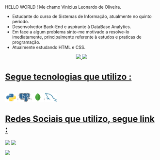 HELLO WORLD ! Me chamo Vinicius Leonardo de Oliveira.
- Estudante do curso de Sistemas de Informação, atualmente no quinto período.
- Desenvolvedor Back-End e aspirante à DataBase Analytics.
- Em face a algum problema sinto-me motivado a resolve-lo imediatamente, principalmente referente à estudos e praticas de programação.
- Atualmente estudando HTML e CSS.

<div align="center">
  <a href="https://github.com/Leogrimes25">
  <img height="180em" src="https://github-readme-stats.vercel.app/api?username=Leogrimes25&show_icons=true&theme=dracula&include_all_commits=true&count_private=true"/>
  <img height="180em" src="https://github-readme-stats.vercel.app/api/top-langs/?username=Leogrimes25&layout=compact&langs_count=7&theme=dracula"/>  
</div>

# Segue tecnologias que utilizo :
<div style="display: inline_block"><br>
<img align="center" alt="vinicius-VSCODE" height="30" width="40" src="https://raw.githubusercontent.com/devicons/devicon/master/icons/python/python-original.svg">

<img align="center" alt="vinicius-VSCODE" height="30" width="40" src="https://raw.githubusercontent.com/devicons/devicon/master/icons/postgresql/postgresql-original.svg">

<img align= "center" alt="vinicius-VSCODE" height="30" width="40" src="https://raw.githubusercontent.com/devicons/devicon/master/icons/mongodb/mongodb-original.svg">

<img align= "center" alt="vinicius-VSCODE" height="30" width="40" src="https://raw.githubusercontent.com/devicons/devicon/master/icons/mysql/mysql-original.svg">
<div/>

# Redes Sociais que utilizo, segue link :

<a href="https://www.instagram.com/viniciusleooliveira/" target="_blank"><img src="https://img.shields.io/badge/-Instagram-%23E4405F?style=for-the-badge&logo=instagram&logoColor=white" target="_blank"></a>
<a href = "mailto:vleonardo203@gmail.com@gmail.com"><img src="https://img.shields.io/badge/-Gmail-%23333?style=for-the-badge&logo=gmail&logoColor=white" target="_blank"></a>

<a href= "https://www.linkedin.com/in/vinicius-leonardo-736359280/"> <img src="https://camo.githubusercontent.com/c00f87aeebbec37f3ee0857cc4c20b21fefde8a96caf4744383ebfe44a47fe3f/68747470733a2f2f696d672e736869656c64732e696f2f62616467652f2d4c696e6b6564496e2d2532333030373742353f7374796c653d666f722d7468652d6261646765266c6f676f3d6c696e6b6564696e266c6f676f436f6c6f723d7768697465" target="_blank"></a>

</div>